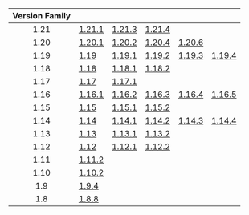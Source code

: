 | Version Family | | | | | |
|:---:|---|---|---|---|---|
| 1.21 | [1.21.1](https://github.com/BaldGang/spigot-build/releases/download/20250304/spigot-1.21.1.jar) | [1.21.3](https://github.com/BaldGang/spigot-build/releases/download/20250304/spigot-1.21.3.jar) | [1.21.4](https://github.com/BaldGang/spigot-build/releases/download/20250304/spigot-1.21.4.jar) | | |
| 1.20 | [1.20.1](https://github.com/BaldGang/spigot-build/releases/download/20250304/spigot-1.20.1.jar) | [1.20.2](https://github.com/BaldGang/spigot-build/releases/download/20250304/spigot-1.20.2.jar) | [1.20.4](https://github.com/BaldGang/spigot-build/releases/download/20250304/spigot-1.20.4.jar) | [1.20.6](https://github.com/BaldGang/spigot-build/releases/download/20250304/spigot-1.20.6.jar) | |
| 1.19 | [1.19](https://github.com/BaldGang/spigot-build/releases/download/20250304/spigot-1.19.jar) | [1.19.1](https://github.com/BaldGang/spigot-build/releases/download/20250304/spigot-1.19.1.jar) | [1.19.2](https://github.com/BaldGang/spigot-build/releases/download/20250304/spigot-1.19.2.jar) | [1.19.3](https://github.com/BaldGang/spigot-build/releases/download/20250304/spigot-1.19.3.jar) | [1.19.4](https://github.com/BaldGang/spigot-build/releases/download/20250304/spigot-1.19.4.jar) |
| 1.18 | [1.18](https://github.com/BaldGang/spigot-build/releases/download/20250304/spigot-1.18.jar) | [1.18.1](https://github.com/BaldGang/spigot-build/releases/download/20250304/spigot-1.18.1.jar) | [1.18.2](https://github.com/BaldGang/spigot-build/releases/download/20250304/spigot-1.18.2.jar) | | |
| 1.17 | [1.17](https://github.com/BaldGang/spigot-build/releases/download/20250304/spigot-1.17.jar) | [1.17.1](https://github.com/BaldGang/spigot-build/releases/download/20250304/spigot-1.17.1.jar) | | | |
| 1.16 | [1.16.1](https://github.com/BaldGang/spigot-build/releases/download/20250304/spigot-1.16.1.jar) | [1.16.2](https://github.com/BaldGang/spigot-build/releases/download/20250304/spigot-1.16.2.jar) | [1.16.3](https://github.com/BaldGang/spigot-build/releases/download/20250304/spigot-1.16.3.jar) | [1.16.4](https://github.com/BaldGang/spigot-build/releases/download/20250304/spigot-1.16.4.jar) | [1.16.5](https://github.com/BaldGang/spigot-build/releases/download/20250304/spigot-1.16.5.jar) |
| 1.15 | [1.15](https://github.com/BaldGang/spigot-build/releases/download/20250304/spigot-1.15.jar) | [1.15.1](https://github.com/BaldGang/spigot-build/releases/download/20250304/spigot-1.15.1.jar) | [1.15.2](https://github.com/BaldGang/spigot-build/releases/download/20250304/spigot-1.15.2.jar) | | |
| 1.14 | [1.14](https://github.com/BaldGang/spigot-build/releases/download/20250304/spigot-1.14.jar) | [1.14.1](https://github.com/BaldGang/spigot-build/releases/download/20250304/spigot-1.14.1.jar) | [1.14.2](https://github.com/BaldGang/spigot-build/releases/download/20250304/spigot-1.14.2.jar) | [1.14.3](https://github.com/BaldGang/spigot-build/releases/download/20250304/spigot-1.14.3.jar) | [1.14.4](https://github.com/BaldGang/spigot-build/releases/download/20250304/spigot-1.14.4.jar) |
| 1.13 | [1.13](https://github.com/BaldGang/spigot-build/releases/download/20250304/spigot-1.13.jar) | [1.13.1](https://github.com/BaldGang/spigot-build/releases/download/20250304/spigot-1.13.1.jar) | [1.13.2](https://github.com/BaldGang/spigot-build/releases/download/20250304/spigot-1.13.2.jar) | | |
| 1.12 | [1.12](https://github.com/BaldGang/spigot-build/releases/download/20250304/spigot-1.12.jar) | [1.12.1](https://github.com/BaldGang/spigot-build/releases/download/20250304/spigot-1.12.1.jar) | [1.12.2](https://github.com/BaldGang/spigot-build/releases/download/20250304/spigot-1.12.2.jar) | | |
| 1.11 | [1.11.2](https://github.com/BaldGang/spigot-build/releases/download/20250304/spigot-1.11.2.jar) | | | | |
| 1.10 | [1.10.2](https://github.com/BaldGang/spigot-build/releases/download/20250304/spigot-1.10.2.jar) | | | | |
| 1.9 | [1.9.4](https://github.com/BaldGang/spigot-build/releases/download/20250304/spigot-1.9.4.jar) | | | | |
| 1.8 | [1.8.8](https://github.com/BaldGang/spigot-build/releases/download/20250304/spigot-1.8.8.jar) | | | | |

